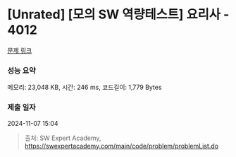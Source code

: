 # [Unrated] [모의 SW 역량테스트] 요리사 - 4012 

[문제 링크](https://swexpertacademy.com/main/code/problem/problemDetail.do?contestProbId=AWIeUtVakTMDFAVH) 

### 성능 요약

메모리: 23,048 KB, 시간: 246 ms, 코드길이: 1,779 Bytes

### 제출 일자

2024-11-07 15:04



> 출처: SW Expert Academy, https://swexpertacademy.com/main/code/problem/problemList.do